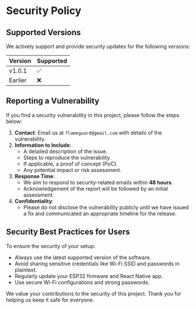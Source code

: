 # Security Policy

## Supported Versions

We actively support and provide security updates for the following versions:

| Version       | Supported          |
| ------------- | ------------------ |
| v1.0.1        | ✅                 |
| Earlier       | ❌                 |

## Reporting a Vulnerability

If you find a security vulnerability in this project, please follow the steps below:

1. **Contact**: Email us at `flameguard@gmail.com` with details of the vulnerability.
2. **Information to Include**:
   - A detailed description of the issue.
   - Steps to reproduce the vulnerability.
   - If applicable, a proof of concept (PoC).
   - Any potential impact or risk assessment.
3. **Response Time**:
   - We aim to respond to security-related emails within **48 hours**.
   - Acknowledgement of the report will be followed by an initial assessment.
4. **Confidentiality**:
   - Please do not disclose the vulnerability publicly until we have issued a fix and communicated an appropriate timeline for the release.

## Security Best Practices for Users

To ensure the security of your setup:
- Always use the latest supported version of the software.
- Avoid sharing sensitive credentials like Wi-Fi SSID and passwords in plaintext.
- Regularly update your ESP32 firmware and React Native app.
- Use secure Wi-Fi configurations and strong passwords.

We value your contributions to the security of this project. Thank you for helping us keep it safe for everyone.
